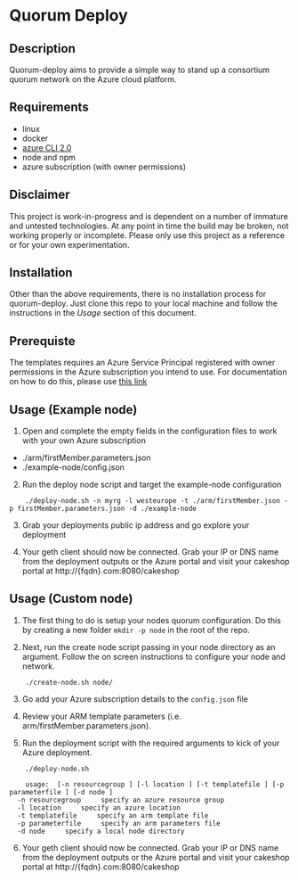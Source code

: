 # Quorum Deploy

## Description
Quorum-deploy aims to provide a simple way to stand up a consortium quorum network on the Azure cloud platform.

## Requirements

* linux
* docker
* [azure CLI 2.0](https://docs.microsoft.com/en-gb/cli/azure/install-azure-cli)
* node and npm
* azure subscription (with owner permissions)

## Disclaimer
This project is work-in-progress and is dependent on a number of immature and untested technologies. At any point in time the build may be broken, not working properly or incomplete. Please only use this project as a reference or for your own experimentation.

## Installation
Other than the above requirements, there is no installation process for quorum-deploy. Just clone this repo to your local machine and follow the instructions in the *Usage* section of this document.

## Prerequiste
The templates requires an Azure Service Principal registered with owner permissions in the Azure subscription you intend to use. For documentation on how to do this, please use [this link](https://github.com/Azure/azure-docs-cli-python/blob/master/docs-ref-conceptual/create-an-azure-service-principal-azure-cli.md)

## Usage (Example node)

1. Open and complete the empty fields in the configuration files to work with your own Azure subscription

* ./arm/firstMember.parameters.json
* ./example-node/config.json

2. Run the deploy node script and target the example-node configuration

```
    ./deploy-node.sh -n myrg -l westeurope -t ./arm/firstMember.json -p firstMember.parameters.json -d ./example-node
```
 
3. Grab your deployments public ip address and go explore your deployment

4. Your geth client should now be connected. Grab your IP or DNS name from the deployment outputs or the Azure portal and visit your cakeshop portal at http://{fqdn}.com:8080/cakeshop

## Usage (Custom node)

1. The first thing to do is setup your nodes quorum configuration. Do this by creating a new folder `mkdir -p node` in the root of the repo.

2. Next, run the create node script passing in your node directory as an argument. Follow the on screen instructions to configure your node and network.

```
    ./create-node.sh node/
```

3. Go add your Azure subscription details to the `config.json` file

4. Review your ARM template parameters (i.e. arm/firstMember.parameters.json).

5. Run the deployment script with the required arguments to kick of your Azure deployment.

```
    ./deploy-node.sh

    usage:  [-n resourcegroup ] [-l location ] [-t templatefile ] [-p parameterfile ] [-d node ]
  -n resourcegroup     specify an azure resource group
  -l location     specify an azure location
  -t templatefile     specify an arm template file
  -p parameterfile     specify an arm parameters file
  -d node     specify a local node directory
```
6. Your geth client should now be connected. Grab your IP or DNS name from the deployment outputs or the Azure portal and visit your cakeshop portal at http://{fqdn}.com:8080/cakeshop


